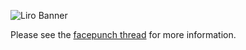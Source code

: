 ![Liro Banner](https://app.alydus.net/static/alydus/liro/banner.png)

Please see the [facepunch thread](https://facepunch.com/showthread.php?t=1563899) for more information.
